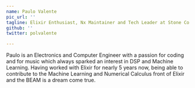 ```yaml
---
name: Paulo Valente
pic_url: ''
tagline: Elixir Enthusiast, Nx Maintainer and Tech Leader at Stone Co
github: ''
twitter: polvalente

---
```

Paulo is an Electronics and Computer Engineer with a passion for coding and for music which always sparked an interest in DSP and Machine Learning.    Having worked with Elixir for nearly 5 years now, being able to contribute to the Machine Learning and Numerical Calculus front of Elixir and the BEAM is a dream come true.